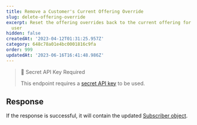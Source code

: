 ```yaml
---
title: Remove a Customer's Current Offering Override
slug: delete-offering-override
excerpt: Reset the offering overrides back to the current offering for a specific
  user
hidden: false
createdAt: '2023-04-12T01:31:25.957Z'
category: 648c78a01e4bc0001816c9fa
order: 999
updatedAt: '2023-06-16T16:41:48.986Z'
---
```

> 🚧 Secret API Key Required
> 
> This endpoint requires a [secret API key](doc:authentication) to be used.

## Response

If the response is successful, it will contain the updated [Subscriber object](ref:subscribers#the-subscriber-object).